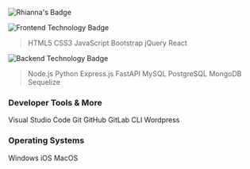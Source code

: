 ![Rhianna's Badge](https://img.shields.io/badge/Rhianna's%20Page-8A2BE2.svg)

![Frontend Technology Badge](https://img.shields.io/badge/FrontEnd%20Technologies-20B2AA?style=for-the-badge.svg)

> HTML5 
> CSS3
> JavaScript
> Bootstrap
> jQuery
> React 
<!-- Angular Vue.js TailwindCSS D3.js -->

![Backend Technology Badge](https://img.shields.io/badge/BackEnd%20Technologies-20B2AA?style=for-the-badge.svg)
> Node.js
> Python
> Express.js
> FastAPI
> MySQL
> PostgreSQL
> MongoDB
> Sequelize
<!-- PHP GraphQL -->

### Developer Tools & More
Visual Studio Code Git GitHub GitLab CLI Wordpress 
<!-- Heroku Ethereum Apollo Server -->

### Operating Systems
Windows iOS MacOS


<!--
**rhiannawilson/rhiannawilson** is a ✨ _special_ ✨ repository because its `README.md` (this file) appears on your GitHub profile.

Here are some ideas to get you started:

- 🔭 I’m currently working on ...
- 🌱 I’m currently learning ...
- 👯 I’m looking to collaborate on ...
- 🤔 I’m looking for help with ...
- 💬 Ask me about ...
- 📫 How to reach me: ...
- 😄 Pronouns: ...
- ⚡ Fun fact: ...
-->
